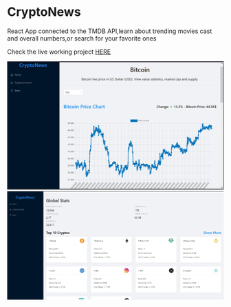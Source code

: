 
# CryptoNews

React App connected to the TMDB API,learn about trending movies cast and overall numbers,or search for your favorite ones

Check the live working project [HERE](https://precious-sopapillas-4fc728.netlify.app/)

![alt](./ExampleImg/Example1.jpg)
![alt](./ExampleImg/Example2.jpg)
